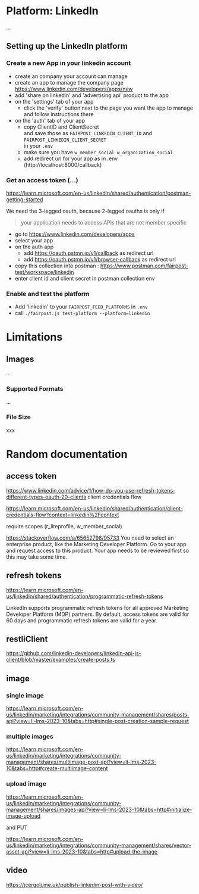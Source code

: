 # Platform: LinkedIn

...

## Setting up the LinkedIn platform


### Create a new App in your linkedin account
- create an company your account can manage
- create an app to manage the company page \
https://www.linkedin.com/developers/apps/new
- add 'share on linkedin' and 'advertising api' product to the app
- on the 'settings' tab of your app
  - click the 'verify' button next to the page you want the app to manage \
    and follow instructions there
- on the 'auth' tab of your app
  - copy ClientID and ClientSecret \
    and save those as `FAIRPOST_LINKEDIN_CLIENT_ID` and `FAIRPOST_LINKEDIN_CLIENT_SECRET` \
    in your `.env`
  - make sure you have `w_member_social w_organization_social`
  - add redirect url for your app as in .env (http://localhost:8000/callback)


### Get an access token (...)

https://learn.microsoft.com/en-us/linkedin/shared/authentication/postman-getting-started

We need the 3-legged oauth, because 2-legged oauths is only if 
> your application needs to access APIs that are not member specific

- go to https://www.linkedin.com/developers/apps
- select your app
- on the auth app
  - add https://oauth.pstmn.io/v1/callback as redirect url
  - add https://oauth.pstmn.io/v1/browser-callback as redirect url
- copy this collection into postman : https://www.postman.com/fairpost-test/workspace/linkedin
- enter client id and client secret in postman collection env

### Enable and test the platform
 - Add 'linkedin' to your `FAIRPOST_FEED_PLATFORMS` in `.env`
 - call `./fairpost.js test-platform --platform=linkedin`

# Limitations 

## Images 

...

### Supported Formats

...

### File Size

xxx

# Random documentation

## access token 
https://www.linkedin.com/advice/1/how-do-you-use-refresh-tokens-different-types-oauth-20-clients
client credentials flow

https://learn.microsoft.com/en-us/linkedin/shared/authentication/client-credentials-flow?context=linkedin%2Fcontext

require scopes (r_liteprofile, w_member_social)

https://stackoverflow.com/a/65652798/95733
You need to select an enterprise product, like the Marketing Developer Platform. Go to your app and request access to this product. Your app needs to be reviewed first so this may take some time.

## refresh  tokens

https://learn.microsoft.com/en-us/linkedin/shared/authentication/programmatic-refresh-tokens

LinkedIn supports programmatic refresh tokens for all approved Marketing Developer Platform (MDP) partners.
By default, access tokens are valid for 60 days and programmatic refresh tokens are valid for a year.

## restliClient

https://github.com/linkedin-developers/linkedin-api-js-client/blob/master/examples/create-posts.ts

## image

### single image 
https://learn.microsoft.com/en-us/linkedin/marketing/integrations/community-management/shares/posts-api?view=li-lms-2023-10&tabs=http#single-post-creation-sample-request

### multiple images 

https://learn.microsoft.com/en-us/linkedin/marketing/integrations/community-management/shares/multiimage-post-api?view=li-lms-2023-10&tabs=http#create-multiimage-content

### upload image 
https://learn.microsoft.com/en-us/linkedin/marketing/integrations/community-management/shares/images-api?view=li-lms-2023-10&tabs=http#initialize-image-upload

and PUT

https://learn.microsoft.com/en-us/linkedin/marketing/integrations/community-management/shares/vector-asset-api?view=li-lms-2023-10&tabs=http#upload-the-image

## video

https://jcergolj.me.uk/publish-linkedin-post-with-video/






